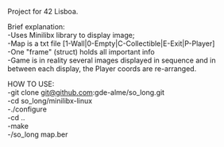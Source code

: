 Project for 42 Lisboa.  
  
Brief explanation:  
-Uses Minilibx library to display image;  
-Map is a txt file [1-Wall|0-Empty|C-Collectible|E-Exit|P-Player]  
-One "frame" (struct) holds all important info  
-Game is in reality several images displayed in sequence and in   
	between each display, the Player coords are re-arranged.  
  
HOW TO USE:  
-git clone git@github.com:gde-alme/so_long.git  
-cd so_long/minilibx-linux  
-./configure  
-cd ..  
-make  
-/so_long map.ber  
